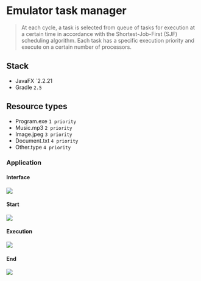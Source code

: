 # Emulator task manager
> At each cycle, a task is selected from queue of tasks for execution at a certain time in accordance with the Shortest-Job-First (SJF) scheduling algorithm. 
> Each task has a specific execution priority and execute on a certain number of processors.

## Stack
- JavaFX `2.2.21
- Gradle `2.5`

## Resource types
- Program.exe `1 priority`
- Music.mp3 `2 priority`
- Image.jpeg `3 priority`
- Document.txt `4 priority`
- Other.type `4 priority`

### Application
#### Interface 
<img src="https://camo.githubusercontent.com/9b14d89250d893abe5c10596462cd45b44432867/68747470733a2f2f70702e757365726170692e636f6d2f633834343332312f763834343332313235362f3138306166352f7a6d4f355f7452586345552e6a7067"/>

#### Start
<img src="https://camo.githubusercontent.com/fefee648864b1594ea44761a0f2e243008fee53b/68747470733a2f2f70702e757365726170692e636f6d2f633834343332312f763834343332313434382f3138346331342f7865304576424c376d36672e6a7067"/>

#### Execution
<img src="https://camo.githubusercontent.com/da223154856b66c1238704168540534a5285df04/68747470733a2f2f70702e757365726170692e636f6d2f633834343332312f763834343332313434382f3138346266302f443278525377517a7a6b302e6a7067"/>

#### End
<img src="https://camo.githubusercontent.com/064ee6376b5973615b2d6679d637511b0f86941f/68747470733a2f2f70702e757365726170692e636f6d2f633834343332312f763834343332313434382f3138346330322f484c705362526b7a7849672e6a7067"/>

